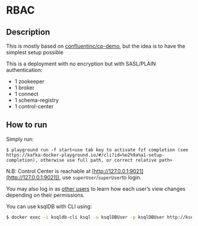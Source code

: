 # RBAC

## Description

This is mostly based on [confluentinc/cp-demo](https://github.com/confluentinc/cp-demo), but the idea is to have the simplest setup possible

This is a deployment with no encryption but with SASL/PLAIN authentication:

* 1 zookeeper
* 1 broker
* 1 connect
* 1 schema-registry
* 1 control-center

## How to run

Simply run:

```
$ playground run -f start<use tab key to activate fzf completion (see https://kafka-docker-playground.io/#/cli?id=%e2%9a%a1-setup-completion), otherwise use full path, or correct relative path>
```

N.B: Control Center is reachable at [http://127.0.0.1:9021](http://127.0.0.1:9021]), use `superUser`/`superUser`to login.

You may also log in as [other users](https://github.com/confluentinc/cp-demo/tree/5.4.1-post/scripts//security/ldap_users) to learn how each user’s view changes depending on their permissions.

You can use ksqlDB with CLI using:

```bash
$ docker exec -i ksqldb-cli ksql -u ksqlDBUser -p ksqlDBUser http://ksqldb-server:8088
```